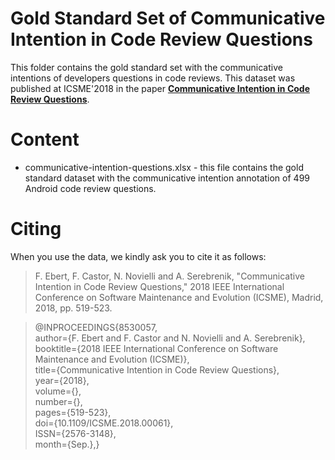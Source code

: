 # Gold Standard Set of Communicative Intention in Code Review Questions

This folder contains the gold standard set with the communicative intentions of developers questions in code reviews. This dataset was published at ICSME'2018 in the paper **[Communicative Intention in Code Review Questions](https://felipeebert.github.io/publications/icsme2018.pdf)**.

# Content

- communicative-intention-questions.xlsx - this file contains the gold standard dataset with the communicative intention annotation of 499 Android code review questions.


# Citing

When you use the data, we kindly ask you to cite it as follows:

> F. Ebert, F. Castor, N. Novielli and A. Serebrenik, "Communicative Intention in Code Review Questions," 2018 IEEE International Conference on Software Maintenance and Evolution (ICSME), Madrid, 2018, pp. 519-523.


> @INPROCEEDINGS{8530057, <br />
	author={F. Ebert and F. Castor and N. Novielli and A. Serebrenik}, <br />
	booktitle={2018 IEEE International Conference on Software Maintenance and Evolution (ICSME)}, <br />
	title={Communicative Intention in Code Review Questions}, <br />
	year={2018}, <br />
	volume={}, <br />
	number={}, <br />
	pages={519-523}, <br /> 
	doi={10.1109/ICSME.2018.00061}, <br />
	ISSN={2576-3148}, <br />
	month={Sep.},}
